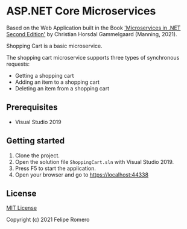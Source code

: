 # ASP.NET Core Microservices

Based on the Web Application built in the Book ['Microservices in .NET Second Edition'](https://www.manning.com/books/microservices-in-net-second-edition) by Christian Horsdal Gammelgaard (Manning, 2021).

Shopping Cart is a basic microservice.

The shopping cart microservice supports three types of synchronous requests:
- Getting a shopping cart
- Adding an item to a shopping cart
- Deleting an item from a shopping cart

## Prerequisites

- Visual Studio 2019

## Getting started

1. Clone the project.
1. Open the solution file `ShoppingCart.sln` with Visual Studio 2019.
1. Press F5 to start the application.
1. Open your browser and go to <https://localhost:44338>

## License

[MIT License](LICENSE)

Copyright (c) 2021 Felipe Romero
